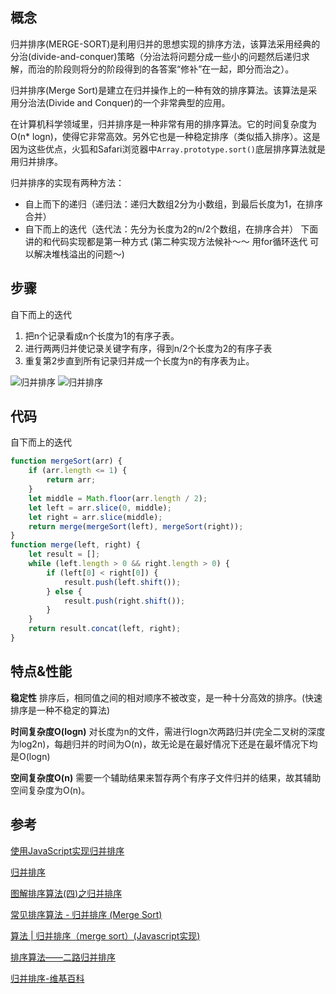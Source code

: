 ## 概念
归并排序(MERGE-SORT)是利用归并的思想实现的排序方法，该算法采用经典的分治(divide-and-conquer)策略（分治法将问题分成一些小的问题然后递归求解，而治的阶段则将分的阶段得到的各答案“修补”在一起，即分而治之）。

归并排序(Merge Sort)是建立在归并操作上的一种有效的排序算法。该算法是采用分治法(Divide and Conquer)的一个非常典型的应用。

在计算机科学领域里，归并排序是一种非常有用的排序算法。它的时间复杂度为O(n* logn)，使得它非常高效。另外它也是一种稳定排序（类似插入排序）。这是因为这些优点，火狐和Safari浏览器中`Array.prototype.sort()`底层排序算法就是用归并排序。

归并排序的实现有两种方法：
* 自上而下的递归（递归法：递归大数组2分为小数组，到最后长度为1，在排序合并）
* 自下而上的迭代（迭代法：先分为长度为2的n/2个数组，在排序合并）
下面讲的和代码实现都是第一种方式
(第二种实现方法候补～～ 用for循环迭代 可以解决堆栈溢出的问题～)

## 步骤
自下而上的迭代
1. 把n个记录看成n个长度为1的有序子表。
2. 进行两两归并使记录关键字有序，得到n/2个长度为2的有序子表
3. 重复第2步直到所有记录归并成一个长度为n的有序表为止。

![归并排序](https://images2015.cnblogs.com/blog/1024555/201612/1024555-20161218163120151-452283750.png)
![归并排序](https://blobscdn.gitbook.com/v0/b/gitbook-28427.appspot.com/o/assets%2F-Lm9JtwbhXVOfXyecToy%2F-Lm9KQIJAMvCgJQzErQS%2F-Lm9KR9MTC7BHYOobU-Y%2FmergeSort.gif?generation=1565688974047164&alt=media)

## 代码
自下而上的迭代
```js
function mergeSort(arr) {
    if (arr.length <= 1) {
        return arr;
    }
    let middle = Math.floor(arr.length / 2);
    let left = arr.slice(0, middle);
    let right = arr.slice(middle);
    return merge(mergeSort(left), mergeSort(right));
}
function merge(left, right) {
    let result = [];
    while (left.length > 0 && right.length > 0) {
        if (left[0] < right[0]) {
            result.push(left.shift());
        } else {
            result.push(right.shift());
        }
    }
    return result.concat(left, right);
}
```
## 特点&性能
**稳定性**
排序后，相同值之间的相对顺序不被改变，是一种十分高效的排序。(快速排序是一种不稳定的算法)

**时间复杂度O(logn)**
对长度为n的文件，需进行logn次两路归并(完全二叉树的深度为log2n)，每趟归并的时间为O(n)，故无论是在最好情况下还是在最坏情况下均是O(logn)

**空间复杂度O(n)**
需要一个辅助结果来暂存两个有序子文件归并的结果，故其辅助空间复杂度为O(n)。


## 参考
[使用JavaScript实现归并排序](https://elephantme.github.io/2017/08/18/merge-sorted-in-js/)

[归并排序](https://sort.hust.cc/5.mergesort)

[图解排序算法(四)之归并排序](https://www.cnblogs.com/chengxiao/p/6194356.html)

[常见排序算法 - 归并排序 (Merge Sort)](http://bubkoo.com/2014/01/15/sort-algorithm/merge-sort/)

[算法 | 归并排序（merge sort）(Javascript实现)](http://linxueying.blogspot.com/2017/09/merge-sortjavascript.html)

[排序算法——二路归并排序](https://www.cnblogs.com/cjr001/p/7287412.html)

[归并排序-维基百科](https://zh.wikipedia.org/wiki/%E5%BD%92%E5%B9%B6%E6%8E%92%E5%BA%8F#%E7%AE%97%E6%B3%95%E5%A4%8D%E6%9D%82%E5%BA%A6)